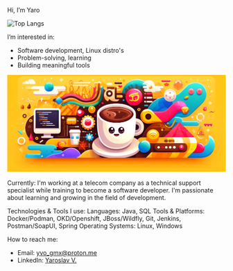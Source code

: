 Hi, I’m Yaro

![Top Langs](https://github-readme-stats.vercel.app/api/top-langs/?username=yaro-bit&layout=compact&theme=dark)

I’m interested in:
- Software development, Linux distro's
- Problem-solving, learning
- Building meaningful tools

![Yaro-bit Banner](https://github.com/Yaro-bit/Yaro-bit/blob/main/gpt.jpg)

Currently:
I'm working at a telecom company as a technical support specialist while training to become a software developer. 
I'm passionate about learning and growing in the field of development.

Technologies & Tools I use:
Languages: Java, SQL
Tools & Platforms: Docker/Podman, OKD/Openshift, JBoss/Wildfly, Git, Jenkins, Postman/SoapUI, Spring
Operating Systems: Linux, Windows

How to reach me:
- Email: [yvo_gmx@proton.me](mailto:yvo_gmx@proton.me)
- LinkedIn: [Yaroslav V.](https://www.linkedin.com/in/yaroslav-v-b7876a211/)
